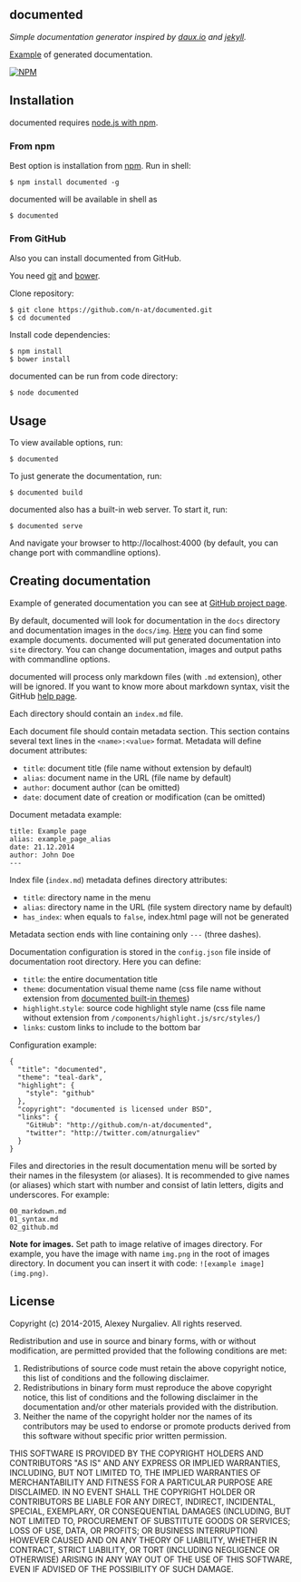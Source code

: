 documented
----------

_Simple documentation generator inspired by [daux.io](http://daux.io) and [jekyll](http://jekyllrb.com)._

[Example](http://n-at.github.io/documented) of generated documentation.

[![NPM](https://nodei.co/npm/documented.png?downloads=true&downloadRank=true)](https://nodei.co/npm/documented)

## Installation

documented requires [node.js with npm](http://nodejs.org). 

### From npm

Best option is installation from [npm](https://www.npmjs.com/). Run in shell:

    $ npm install documented -g
    
documented will be available in shell as

    $ documented
    
### From GitHub

Also you can install documented from GitHub. 

You need [git](http://git-scm.com/) and [bower](http://bower.io/).

Clone repository:

    $ git clone https://github.com/n-at/documented.git
    $ cd documented
 
Install code dependencies:

    $ npm install
    $ bower install
    
documented can be run from code directory:
 
    $ node documented
    
## Usage

To view available options, run:

    $ documented

To just generate the documentation, run:
    
    $ documented build
    
documented also has a built-in web server. To start it, run:

    $ documented serve
    
And navigate your browser to http://localhost:4000 (by default, you can change port with commandline options).

## Creating documentation

Example of generated documentation you can see at [GitHub project page](http://n-at.github.io/documented).

By default, documented will look for documentation in the `docs` directory and documentation images in the `docs/img`. 
[Here](https://github.com/n-at/documented/tree/master/docs) you can find some example documents. 
documented will put generated documentation into `site` directory. You can change documentation, images and output 
paths with commandline options.

documented will process only markdown files (with `.md` extension), other will be ignored. If you want to know more 
about markdown syntax, visit the GitHub [help page](https://help.github.com/articles/markdown-basics/).

Each directory should contain an `index.md` file.

Each document file should contain metadata section. This section contains several text lines in the `<name>:<value>` 
format. Metadata will define document attributes:

* `title`: document title (file name without extension by default)
* `alias`: document name in the URL (file name by default)
* `author`: document author (can be omitted)
* `date`: document date of creation or modification (can be omitted)

Document metadata example:

    title: Example page
    alias: example_page_alias
    date: 21.12.2014
    author: John Doe
    ---

Index file (`index.md`) metadata defines directory attributes:
 
* `title`: directory name in the menu
* `alias`: directory name in the URL (file system directory name by default)
* `has_index`: when equals to `false`, index.html page will not be generated
  
Metadata section ends with line containing only `---` (three dashes).
  
Documentation configuration is stored in the `config.json` file inside of documentation root directory. Here you 
can define:
 
* `title`: the entire documentation title
* `theme`: documentation visual theme name (css file name without extension from 
  [documented built-in themes](https://github.com/n-at/documented/tree/master/res/themes))
* `highlight`.`style`: source code highlight style name (css file name without extension from 
  `/components/highlight.js/src/styles/`)
* `links`: custom links to include to the bottom bar

Configuration example:

    {
      "title": "documented",
      "theme": "teal-dark",
      "highlight": {
        "style": "github"
      },
      "copyright": "documented is licensed under BSD",
      "links": {
        "GitHub": "http://github.com/n-at/documented",
        "twitter": "http://twitter.com/atnurgaliev"
      }
    }

Files and directories in the result documentation menu will be sorted by their names in the filesystem (or aliases).
It is recommended to give names (or aliases) which start with number and consist of latin letters, digits and 
underscores. For example:

    00_markdown.md
    01_syntax.md
    02_github.md

**Note for images.** Set path to image relative of images directory. For example, you have the image with name 
`img.png` in the root of images directory. In document you can insert it with code: `![example image](img.png)`.

## License

Copyright (c) 2014-2015, Alexey Nurgaliev. All rights reserved.

Redistribution and use in source and binary forms, with or without modification, are permitted provided that the 
following conditions are met:

1. Redistributions of source code must retain the above copyright notice, this list of conditions and the 
   following disclaimer.
2. Redistributions in binary form must reproduce the above copyright notice, this list of conditions and the 
   following disclaimer in the documentation and/or other materials provided with the distribution.
3. Neither the name of the copyright holder nor the names of its contributors may be used to endorse or promote 
   products derived from this software without specific prior written permission.

THIS SOFTWARE IS PROVIDED BY THE COPYRIGHT HOLDERS AND CONTRIBUTORS "AS IS" AND ANY EXPRESS OR IMPLIED WARRANTIES, 
INCLUDING, BUT NOT LIMITED TO, THE IMPLIED WARRANTIES OF MERCHANTABILITY AND FITNESS FOR A PARTICULAR PURPOSE ARE 
DISCLAIMED. IN NO EVENT SHALL THE COPYRIGHT HOLDER OR CONTRIBUTORS BE LIABLE FOR ANY DIRECT, INDIRECT, INCIDENTAL, 
SPECIAL, EXEMPLARY, OR CONSEQUENTIAL DAMAGES (INCLUDING, BUT NOT LIMITED TO, PROCUREMENT OF SUBSTITUTE GOODS OR 
SERVICES; LOSS OF USE, DATA, OR PROFITS; OR BUSINESS INTERRUPTION) HOWEVER CAUSED AND ON ANY THEORY OF LIABILITY, 
WHETHER IN CONTRACT, STRICT LIABILITY, OR TORT (INCLUDING NEGLIGENCE OR OTHERWISE) ARISING IN ANY WAY OUT OF THE 
USE OF THIS SOFTWARE, EVEN IF ADVISED OF THE POSSIBILITY OF SUCH DAMAGE.
